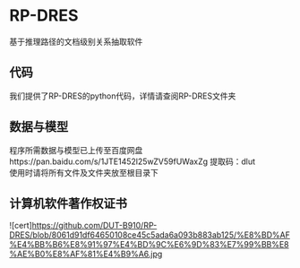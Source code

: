 # RP-DRES
基于推理路径的文档级别关系抽取软件
## 代码
我们提供了RP-DRES的python代码，详情请查阅RP-DRES文件夹
## 数据与模型
程序所需数据与模型已上传至百度网盘https://pan.baidu.com/s/1JTE1452l25wZV59fUWaxZg 提取码：dlut<br>
使用时请将所有文件及文件夹放至根目录下
## 计算机软件著作权证书
![cert]https://github.com/DUT-B910/RP-DRES/blob/8061d91df64650108ce45c5ada6a093b883ab125/%E8%BD%AF%E4%BB%B6%E8%91%97%E4%BD%9C%E6%9D%83%E7%99%BB%E8%AE%B0%E8%AF%81%E4%B9%A6.jpg
